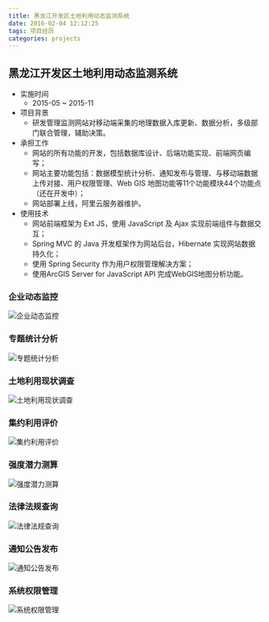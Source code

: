 ```yaml
---
title: 黑龙江开发区土地利用动态监测系统
date: 2016-02-04 12:12:25
tags: 项目经历
categories: projects
---
```


## 黑龙江开发区土地利用动态监测系统 
* 实施时间
	* 2015-05 ~ 2015-11
* 项目背景
	* 研发管理监测网站对移动端采集的地理数据入库更新、数据分析，多级部门联合管理，辅助决策。
* 承担工作
	* 网站的所有功能的开发，包括数据库设计、后端功能实现、前端网页编写；
	* 网站主要功能包括：数据模型统计分析、通知发布与管理、与移动端数据上传对接、用户权限管理、Web GIS 地图功能等11个功能模块44个功能点（还在开发中）；
	* 网站部署上线，阿里云服务器维护。
* 使用技术
	* 网站前端框架为 Ext JS，使用 JavaScript 及 Ajax 实现前端组件与数据交互；
	* Spring MVC 的 Java 开发框架作为网站后台，Hibernate 实现网站数据持久化；
	* 使用 Spring Security 作为用户权限管理解决方案；
	* 使用ArcGIS Server for JavaScript API 完成WebGIS地图分析功能。

### 企业动态监控
![企业动态监控](http://7xlak7.com1.z0.glb.clouddn.com/blog%2Fimages%2Fprojects%2Flanduse%2Fenterprise.jpg)

### 专题统计分析
![专题统计分析](http://7xlak7.com1.z0.glb.clouddn.com/blog%2Fimages%2Fprojects%2Flanduse%2Fthematic.jpg)

### 土地利用现状调查
![土地利用现状调查](http://7xlak7.com1.z0.glb.clouddn.com/blog%2Fimages%2Fprojects%2Flanduse%2Flanduse.jpg)

### 集约利用评价
![集约利用评价](http://7xlak7.com1.z0.glb.clouddn.com/blog%2Fimages%2Fprojects%2Flanduse%2Fevaluate.jpg)

### 强度潜力测算
![强度潜力测算](http://7xlak7.com1.z0.glb.clouddn.com/blog%2Fimages%2Fprojects%2Flanduse%2Findensity.jpg)

### 法律法规查询
![法律法规查询](http://7xlak7.com1.z0.glb.clouddn.com/blog%2Fimages%2Fprojects%2Flanduse%2Flaws.jpg)

### 通知公告发布
![通知公告发布](http://7xlak7.com1.z0.glb.clouddn.com/blog%2Fimages%2Fprojects%2Flanduse%2Fnews.jpg)

### 系统权限管理
![系统权限管理](http://7xlak7.com1.z0.glb.clouddn.com/blog%2Fimages%2Fprojects%2Flanduse%2Fsystem.jpg)
